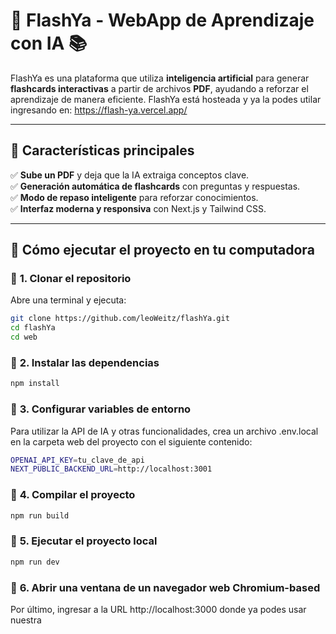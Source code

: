 # 🚀 FlashYa - WebApp de Aprendizaje con IA 📚  

FlashYa es una plataforma que utiliza **inteligencia artificial** para generar **flashcards interactivas** a partir de archivos **PDF**, ayudando a reforzar el aprendizaje de manera eficiente.
FlashYa está hosteada y ya la podes utilar ingresando en: https://flash-ya.vercel.app/

---

## 🌟 **Características principales**
✅ **Sube un PDF** y deja que la IA extraiga conceptos clave.  
✅ **Generación automática de flashcards** con preguntas y respuestas.  
✅ **Modo de repaso inteligente** para reforzar conocimientos.  
✅ **Interfaz moderna y responsiva** con Next.js y Tailwind CSS.  

---

## 🚀 **Cómo ejecutar el proyecto en tu computadora**
### 🔹 **1. Clonar el repositorio**
Abre una terminal y ejecuta:  
```bash
git clone https://github.com/leoWeitz/flashYa.git
cd flashYa
cd web
```

### 🔹 **2. Instalar las dependencias**
```bash
npm install
```

### 🔹 **3. Configurar variables de entorno**
Para utilizar la API de IA y otras funcionalidades, crea un archivo .env.local en la carpeta web del proyecto con el siguiente contenido:

```bash
OPENAI_API_KEY=tu_clave_de_api
NEXT_PUBLIC_BACKEND_URL=http://localhost:3001
```

### 🔹 **4. Compilar el proyecto**
```bash
npm run build
```

### 🔹 **5. Ejecutar el proyecto local**
```bash
npm run dev
```

### 🔹 **6. Abrir una ventana de un navegador web Chromium-based**
Por último, ingresar a la URL http://localhost:3000 donde ya podes usar nuestra
